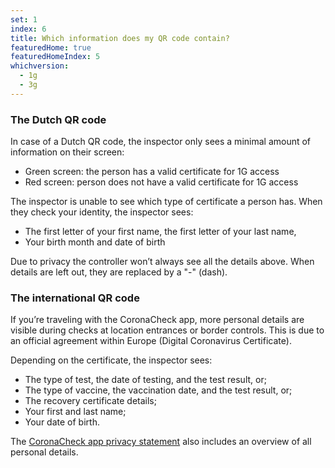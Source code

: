 ```yaml
---
set: 1
index: 6
title: Which information does my QR code contain?
featuredHome: true
featuredHomeIndex: 5
whichversion:
  - 1g
  - 3g
---
```

### The Dutch QR code
In case of a Dutch QR code, the inspector only sees a minimal amount of information on their screen:

- Green screen: the person has a valid certificate for 1G access
- Red screen: person does not have a valid certificate for 1G access

The inspector is unable to see which type of certificate a person has. When they check your identity, the inspector sees:

- The first letter of your first name, the first letter of your last name,
- Your birth month and date of birth

Due to privacy the controller won’t always see all the details above. When details are left out, they are replaced by a "-" (dash).

### The international QR code
If you’re traveling with the CoronaCheck app, more personal details are visible during checks at location entrances or border controls. This is due to an official agreement within Europe (Digital Coronavirus Certificate). 

Depending on the certificate, the inspector sees:

- The type of test, the date of testing, and the test result, or;
- The type of vaccine, the vaccination date, and the test result, or;
- The recovery certificate details;
- Your first and last name;
- Your date of birth.

The [CoronaCheck app privacy statement](/en/privacy) also includes an overview of all personal details.
